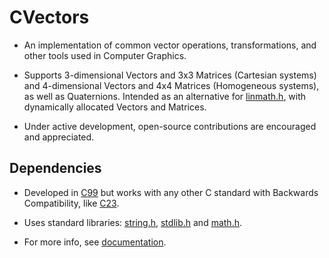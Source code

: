 # CVectors

- An implementation of common vector operations, transformations, and other tools used in Computer Graphics.

- Supports 3-dimensional Vectors and 3x3 Matrices (Cartesian systems) and 4-dimensional Vectors and 4x4 Matrices (Homogeneous systems), as well as Quaternions. Intended as an alternative for [linmath.h](https://github.com/glfw/glfw/blob/master/deps/linmath.h), with dynamically allocated Vectors and Matrices.

- Under active development, open-source contributions are encouraged and appreciated.

## Dependencies
- Developed in [C99](https://en.wikipedia.org/wiki/C99) but works with any other C standard with Backwards Compatibility, like [C23](https://en.wikipedia.org/wiki/C23_(C_standard_revision)).

- Uses standard libraries: [string.h](https://en.wikibooks.org/wiki/C_Programming/string.h), [stdlib.h](https://en.wikibooks.org/wiki/C_Programming/stdlib.h) and [math.h](https://en.wikibooks.org/wiki/C_Programming/math.h).

- For more info, see [documentation](https://github.com/349gill/cvectors/edit/main/docs.md).
